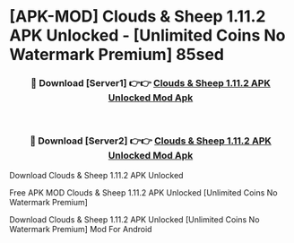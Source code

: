 # [APK-MOD] Clouds & Sheep 1.11.2 APK Unlocked - [Unlimited Coins No Watermark Premium] 85sed



<div align="center">
<h3>🔴 Download [Server1] 👉👉 <a href="https://momento.my/?title=Clouds_&_Sheep_1.11.2_APK_Unlocked">Clouds & Sheep 1.11.2 APK Unlocked Mod Apk</a></h3><br>

<h3>🔴 Download [Server2] 👉👉 <a href="https://momento.my/?title=Clouds_&_Sheep_1.11.2_APK_Unlocked">Clouds & Sheep 1.11.2 APK Unlocked Mod Apk</a></h3>
</div>



Download Clouds & Sheep 1.11.2 APK Unlocked 

Free APK MOD Clouds & Sheep 1.11.2 APK Unlocked [Unlimited Coins No Watermark Premium]

Download Clouds & Sheep 1.11.2 APK Unlocked [Unlimited Coins No Watermark Premium] Mod For Android
